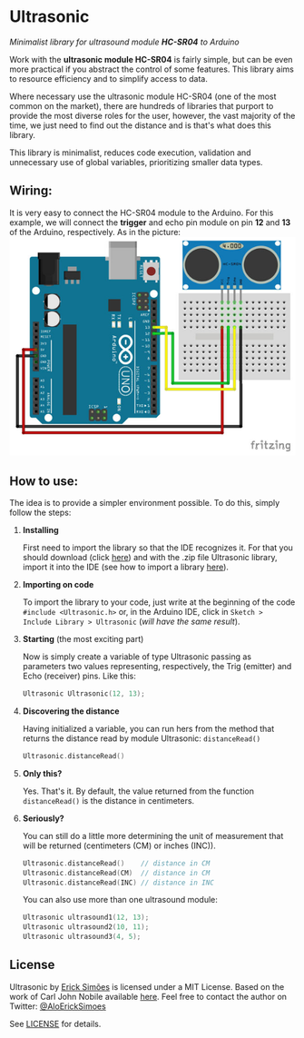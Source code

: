 Ultrasonic
===========

_Minimalist library for ultrasound module **HC-SR04** to Arduino_

Work with the **ultrasonic module HC-SR04** is fairly simple, but can be even more practical if you abstract the control of some features. This library aims to resource efficiency and to simplify access to data.

Where necessary use the ultrasonic module HC-SR04 (one of the most common on the market), there are hundreds of libraries that purport to provide the most diverse roles for the user, however, the vast majority of the time, we just need to find out the distance and is that's what does this library.

This library is minimalist, reduces code execution, validation and unnecessary use of global variables, prioritizing smaller data types.

Wiring:
---------------
It is very easy to connect the HC-SR04 module to the Arduino. For this example, we will connect the **trigger** and echo pin module on pin **12** and **13** of the Arduino, respectively. As in the picture:
![HC-SR04 with Arduino](extras/HC-SR04-with-Arduino.jpg?raw=true "HC-SR04 with Arduino")

How to use:
---------------
The idea is to provide a simpler environment possible. To do this, simply follow the steps:

1. **Installing**

    First need to import the library so that the IDE recognizes it. For that you should download (click [here](https://github.com/ErickSimoes/Ultrasonic/archive/v1.0.1.zip)) and with the .zip file Ultrasonic library, import it into the IDE (see how to import a library [here](https://www.arduino.cc/en/Guide/Libraries#toc4)).
2. **Importing on code**

    To import the library to your code, just write at the beginning of the code ```#include <Ultrasonic.h>``` or, in the Arduino IDE, click in ```Sketch > Include Library > Ultrasonic``` (_will have the same result_).
3. **Starting** (the most exciting part)

    Now is simply create a variable of type Ultrasonic passing as parameters two values representing, respectively, the Trig (emitter) and Echo (receiver) pins. Like this:
    ```c++
    Ultrasonic Ultrasonic(12, 13);
    ```
4. **Discovering the distance**

    Having initialized a variable, you can run hers from the method that returns the distance read by module Ultrasonic: ```distanceRead()```
    ```c++
    Ultrasonic.distanceRead()
    ```
5. **Only this?**

    Yes. That's it. By default, the value returned from the function  ```distanceRead()``` is the distance in centimeters.

6. **Seriously?**

    You can still do a little more determining the unit of measurement that will be returned (centimeters (CM) or inches (INC)).
    ```c++
    Ultrasonic.distanceRead()    // distance in CM
    Ultrasonic.distanceRead(CM)  // distance in CM
    Ultrasonic.distanceRead(INC) // distance in INC
    ```
    You can also use more than one ultrasound module:
    ```c++
    Ultrasonic ultrasound1(12, 13);
    Ultrasonic ultrasound2(10, 11);
    Ultrasonic ultrasound3(4, 5);
    ```

License
----
Ultrasonic by [Erick Simões](http://ericksimoes.com.br/ "Erick Simões") is licensed under a MIT License.
Based on the work of Carl John Nobile available [here](http://wiki.tetrasys-design.net/HCSR04Ultrasonic).
Feel free to contact the author on Twitter: [@AloErickSimoes](https://twitter.com/AloErickSimoes)

See [LICENSE](https://github.com/ErickSimoes/Ultrasonic/blob/master/LICENSE) for details.
